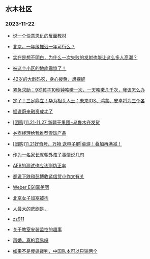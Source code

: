 ## 水木社区 
### 2023-11-22

+ [说一个快意恩仇的反面教材](https://www.mysmth.net/nForum/article/FamilyLife/1766480784)

+ [北京，一年级推迟一年可行么？](https://www.mysmth.net/nForum/article/ChildEducation/2310182)

+ [实在是想不明白，为什么一次失败的发射也能让这么多人高潮？](https://www.mysmth.net/nForum/article/Aero/414437)

+ [被这个小区的地库震惊了！](https://www.mysmth.net/nForum/article/AutoWorld/1944726187)

+ [42岁的大龄码农，身心疲惫，想裸辞](https://www.mysmth.net/nForum/article/WorkLife/3337764)

+ [紧急求助：9岁孩子10秒钟咳嗽一次，一天咳嗽几千次，我该怎么办](https://www.mysmth.net/nForum/article/Children/932714983)

+ [定了！三足鼎立！华为相关人士：未来IOS、鸿蒙、安卓将为三个各](https://www.mysmth.net/nForum/article/ITExpress/2504735)

+ [据说蔚来融资成功了](https://www.mysmth.net/nForum/article/GreenAuto/1411560)

+ [[团购]11.21-11.27 新疆干果团~乌鲁木齐发货](https://www.mysmth.net/nForum/article/ADAgent_TG/1312743)

+ [券商经理给我推荐雪球产品](https://www.mysmth.net/nForum/article/Stock/10702478)

+ [[团购]11.21好奇号、万物 送电子屏|桌游！叠加再满减！](https://www.mysmth.net/nForum/article/ADAgent_TG/1312792)

+ [作为一名家长就朝外孩子事情说几句](https://www.mysmth.net/nForum/article/FamilyLife/1766485496)

+ [AEB的测试也应该测伪正率](https://www.mysmth.net/nForum/article/GreenAuto/1412088)

+ [都说下跌和彭博收紧信贷小作文有关](https://www.mysmth.net/nForum/article/Stock/10703242)

+ [Weber EG1真美啊](https://www.mysmth.net/nForum/article/Coffee/47880)

+ [北京女子加塞被拘](https://www.mysmth.net/nForum/article/AutoWorld/1944726779)

+ [人最大的悲剧是，](https://www.mysmth.net/nForum/article/Tooooold/376476)

+ [zz911](https://www.mysmth.net/nForum/article/Joke/4138666)

+ [关于教室安装监控的趣事](https://www.mysmth.net/nForum/article/FamilyLife/1766485531)

+ [再婚，真的容易吗](https://www.mysmth.net/nForum/article/Divorce/2049580)

+ [如果不是傻逼裁判，中国队本可以只输两个](https://www.mysmth.net/nForum/article/Football/3427952)

